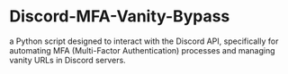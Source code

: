# Discord-MFA-Vanity-Bypass
 a Python script designed to interact with the Discord API, specifically for automating MFA (Multi-Factor Authentication) processes and managing vanity URLs in Discord servers.
